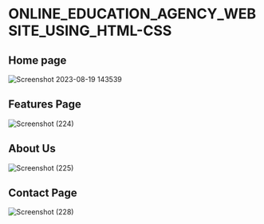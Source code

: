 # ONLINE_EDUCATION_AGENCY_WEBSITE_USING_HTML-CSS
## Home page
![Screenshot 2023-08-19 143539](https://github.com/POORNIMA-MC/ONLINE_EDUCATION_AGENCY_WEBSITE_USING_HTML-CSS/assets/94465883/d30db67f-ef64-411a-b654-09b1bcc507de)

## Features Page
![Screenshot (224)](https://github.com/POORNIMA-MC/ONLINE_EDUCATION_AGENCY_WEBSITE_USING_HTML-CSS/assets/94465883/3031c4c5-4f6f-449e-b5ac-f54f1a40e7ea)


## About Us
![Screenshot (225)](https://github.com/POORNIMA-MC/ONLINE_EDUCATION_AGENCY_WEBSITE_USING_HTML-CSS/assets/94465883/04eb7a35-6bec-4ec6-8ed3-a48894c4baa1)


## Contact Page
![Screenshot (228)](https://github.com/POORNIMA-MC/ONLINE_EDUCATION_AGENCY_WEBSITE_USING_HTML-CSS/assets/94465883/86fb0994-58df-46d1-9c68-df671d5a2623)






